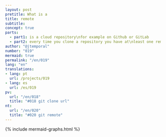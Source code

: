 ```yaml
---
layout: post
pretitle: What is a
title: remote
subtitle:
concept: true
parts:
  - part1: is a cloud repository\nfor example on Github or GitLab
  - part2: every time you clone a repository you have at\nleast one remote - the origin
author: "@jtemporal"
number: "019"
mermaid: true
permalink: "/en/019"
lang: "en"
translations:
- lang: pt
  url: /projects/019
- lang: es
  url: /es/019
pv:
  url: "/en/018"
  title: "#018 git clone url"
nt:
  url: "/en/020"
  title: "#020 git remote"
---
```


{% include mermaid-graphs.html %}